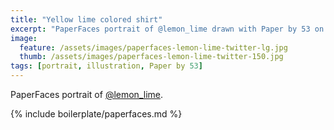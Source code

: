 ```yaml
---
title: "Yellow lime colored shirt"
excerpt: "PaperFaces portrait of @lemon_lime drawn with Paper by 53 on an iPad."
image: 
  feature: /assets/images/paperfaces-lemon-lime-twitter-lg.jpg
  thumb: /assets/images/paperfaces-lemon-lime-twitter-150.jpg
tags: [portrait, illustration, Paper by 53]
---
```


PaperFaces portrait of [@lemon_lime](http://twitter.com/lemon_lime).

{% include boilerplate/paperfaces.md %}